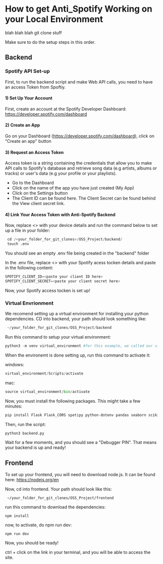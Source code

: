 # How to get Anti_Spotify Working on your Local Environment

blah blah blah git clone stuff

Make sure to do the setup steps in this order.

## Backend

### Spotify API Set-up

First, to run the backend script and make Web API calls, you need to have an access Token from Spoftiy. 

#### 1) Set Up Your Account

First, create an account at the Spotify Developer Dashboard: https://developer.spotify.com/dashboard

#### 2) Create an App
Go on your Dashboard (https://developer.spotify.com/dashboard), click on "Create an app" button

#### 3) Request an Access Token
Access token is a string containing the credentials that allow you to make API calls to Spotify's database and retrieve song data (e.g artists, albums or tracks) or user's data (e.g your profile or your playlists).

- Go to the Dashboard
- Click on the name of the app you have just created (My App)
- Click on the Settings button
- The Client ID can be found here. The Client Secret can be found behind the View client secret link.

#### 4)  Link Your Access Token with Anti-Spotify Backend
Now, replace <> with your device details and run the command below to set up a file in your folder:

```python
 cd /<your_folder_for_git_clones>/OSS_Project/backend/
 touch .env
```
You should see an empty .env file being created in the "backend" folder

In the .env file, replace <> with your Spotify acess tocken details and paste in the following content:

```python
SPOTIFY_CLIENT_ID=<paste your client ID here>
SPOTIFY_CLIENT_SECRET=<paste your client secret here>
```

Now, your Spotify access tocken is set up!


### Virtual Envrionment

We recomend setting up a virtual environment for installing your python dependencies.
CD into backend, your path should look something like:
```python
 ~/your_folder_for_git_clones/OSS_Project/backend
```

Run this command to setup your virtual environment:
```python
python3 -m venv virtual_environment #for this example, we called our virtual environment "virtual_environment"
```
When the environemt is done setting up, run this command to activate it:

windows: 
```python
virtual_environment/Scripts/activate
```

mac:

```python
source virtual_environment/bin/activate
```

Now, you must install the following packages. This might take a few minutes:

```python
pip install Flask Flask_CORS spotipy python-dotenv pandas seaborn scikit-learn tqdm              
```
Then, run the script:
```python
python3 backend.py
```
Wait for a few moments, and you should see a "Debugger PIN". That means your backend is up and ready! 


## Frontend
To set up your frontend, you will need to download node.js. It can be found here: https://nodejs.org/en

Now, cd into frontend. Your path should look like this:
```
 ~/your_folder_for_git_clones/OSS_Project/frontend
```

run this command to download the dependencies:
```
npm install
```

now, to activate, do npm run dev:
```
npm run dev
``` 

Now, you should be ready!

ctrl + click on the link in your terminal, and you will be able to access the site.

